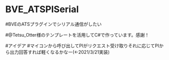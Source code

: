 # BVE_ATSPISerial

#BVEのATSプラグインでシリアル通信がしたい

#@Tetsu_Otter様のテンプレートを活用してC#で作っています。感謝！

#アイデア
#マイコンから呼び出してPIがリクエスト受け取りそれに応じてPIから出力回答すれば軽くなるかなー(←2021/3/21実装)
